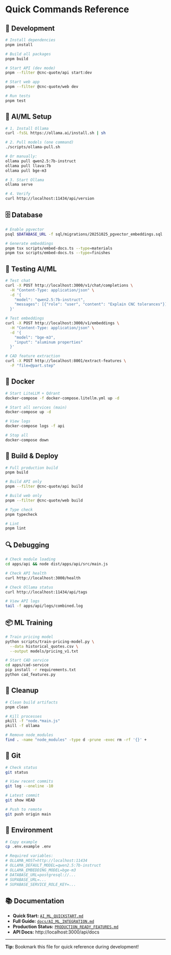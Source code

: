 # Quick Commands Reference

## 🚀 Development

```bash
# Install dependencies
pnpm install

# Build all packages
pnpm build

# Start API (dev mode)
pnpm --filter @cnc-quote/api start:dev

# Start web app
pnpm --filter @cnc-quote/web dev

# Run tests
pnpm test
```

## 🤖 AI/ML Setup

```bash
# 1. Install Ollama
curl -fsSL https://ollama.ai/install.sh | sh

# 2. Pull models (one command)
./scripts/ollama-pull.sh

# Or manually:
ollama pull qwen2.5:7b-instruct
ollama pull llava:7b
ollama pull bge-m3

# 3. Start Ollama
ollama serve

# 4. Verify
curl http://localhost:11434/api/version
```

## 🗄️ Database

```bash
# Enable pgvector
psql $DATABASE_URL -f sql/migrations/20251025_pgvector_embeddings.sql

# Generate embeddings
pnpm tsx scripts/embed-docs.ts --type=materials
pnpm tsx scripts/embed-docs.ts --type=finishes
```

## 🧪 Testing AI/ML

```bash
# Test chat
curl -X POST http://localhost:3000/v1/chat/completions \
  -H "Content-Type: application/json" \
  -d '{
    "model": "qwen2.5:7b-instruct",
    "messages": [{"role": "user", "content": "Explain CNC tolerances"}]
  }'

# Test embeddings
curl -X POST http://localhost:3000/v1/embeddings \
  -H "Content-Type: application/json" \
  -d '{
    "model": "bge-m3",
    "input": "aluminum properties"
  }'

# CAD feature extraction
curl -X POST http://localhost:8001/extract-features \
  -F "file=@part.step"
```

## 🐳 Docker

```bash
# Start LiteLLM + Qdrant
docker-compose -f docker-compose.litellm.yml up -d

# Start all services (main)
docker-compose up -d

# View logs
docker-compose logs -f api

# Stop all
docker-compose down
```

## 🔨 Build & Deploy

```bash
# Full production build
pnpm build

# Build API only
pnpm --filter @cnc-quote/api build

# Build web only
pnpm --filter @cnc-quote/web build

# Type check
pnpm typecheck

# Lint
pnpm lint
```

## 🔍 Debugging

```bash
# Check module loading
cd apps/api && node dist/apps/api/src/main.js

# Check API health
curl http://localhost:3000/health

# Check Ollama status
curl http://localhost:11434/api/tags

# View API logs
tail -f apps/api/logs/combined.log
```

## 📦 ML Training

```bash
# Train pricing model
python scripts/train-pricing-model.py \
  --data historical_quotes.csv \
  --output models/pricing_v1.txt

# Start CAD service
cd apps/cad-service
pip install -r requirements.txt
python cad_features.py
```

## 🧹 Cleanup

```bash
# Clean build artifacts
pnpm clean

# Kill processes
pkill -f "node.*main.js"
pkill -f ollama

# Remove node_modules
find . -name "node_modules" -type d -prune -exec rm -rf '{}' +
```

## 📝 Git

```bash
# Check status
git status

# View recent commits
git log --oneline -10

# Latest commit
git show HEAD

# Push to remote
git push origin main
```

## 🔐 Environment

```bash
# Copy example
cp .env.example .env

# Required variables:
# OLLAMA_HOST=http://localhost:11434
# OLLAMA_DEFAULT_MODEL=qwen2.5:7b-instruct
# OLLAMA_EMBEDDING_MODEL=bge-m3
# DATABASE_URL=postgresql://...
# SUPABASE_URL=...
# SUPABASE_SERVICE_ROLE_KEY=...
```

## 📚 Documentation

- **Quick Start:** [`AI_ML_QUICKSTART.md`](./AI_ML_QUICKSTART.md)
- **Full Guide:** [`docs/AI_ML_INTEGRATION.md`](./docs/AI_ML_INTEGRATION.md)
- **Production Status:** [`PRODUCTION_READY_FEATURES.md`](./PRODUCTION_READY_FEATURES.md)
- **API Docs:** http://localhost:3000/api/docs

---

**Tip:** Bookmark this file for quick reference during development!
